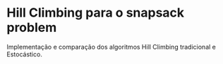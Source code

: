 # Hill Climbing para o snapsack problem

Implementação e comparação dos algoritmos Hill Climbing tradicional e Estocástico.
